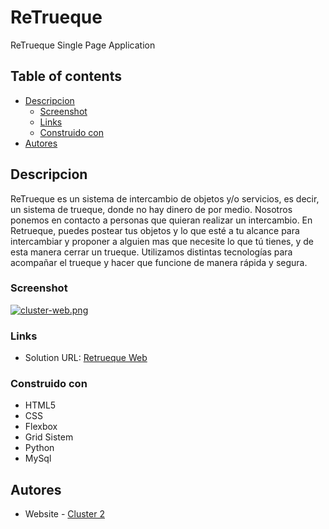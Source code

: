 # ReTrueque

ReTrueque Single Page Application 
 
## Table of contents

- [Descripcion](#descripcion)
  - [Screenshot](#screenshot)
  - [Links](#links)
  - [Construido con](#construido-con)
- [Autores](#autores)

## Descripcion

ReTrueque es un sistema de intercambio de objetos y/o servicios, es decir, un sistema de trueque, donde no hay dinero de por medio. Nosotros ponemos en contacto a personas que quieran realizar un intercambio. 
En Retrueque, puedes postear tus objetos y lo que esté a tu alcance para intercambiar y proponer a alguien mas que necesite lo que tú tienes, y de esta manera cerrar un trueque. 
Utilizamos distintas tecnologías para acompañar el trueque y hacer que funcione de manera rápida y segura. 

### Screenshot

[![cluster-web.png](https://i.postimg.cc/V6BcsyHN/cluster-web.png)](https://postimg.cc/sQXLKLzF)

### Links

- Solution URL: [Retrueque Web](https://retrueque-cluster2.vercel.app/)

### Construido con

- HTML5 
- CSS 
- Flexbox
- Grid Sistem
- Python
- MySql

## Autores

- Website - [Cluster 2](https://github.com/ClusterTwo/Cluster2)
